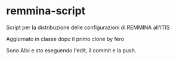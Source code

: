 # remmina-script
Script per la distribuzione delle configurazioni di REMMINA all'ITIS

Aggiornato in classe dopo il primo clone by fero


Sono Albi e sto eseguendo l'edit, il commit e la push.